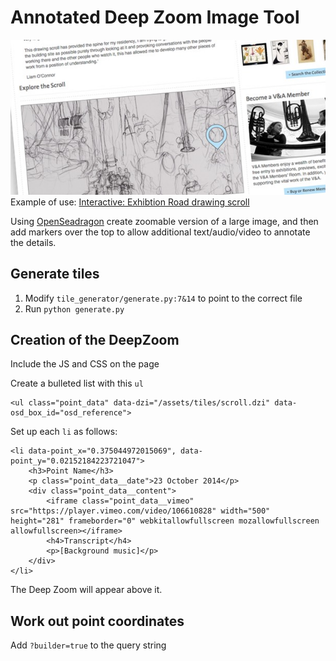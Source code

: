 # Annotated Deep Zoom Image Tool

![Deep Zooming Image](/preview.jpg)
Example of use: [Interactive: Exhibtion Road drawing scroll](http://www.vam.ac.uk/content/articles/i/exhibition-road-drawing-scroll/)

Using [OpenSeadragon](https://openseadragon.github.io/) create zoomable version of a large image, and then add markers over the top to allow additional text/audio/video to annotate the details.

## Generate tiles
1. Modify `tile_generator/generate.py:7&14` to point to the correct file
2. Run `python generate.py`


## Creation of the DeepZoom

Include the JS and CSS on the page

Create a bulleted list with this `ul`

```
<ul class="point_data" data-dzi="/assets/tiles/scroll.dzi" data-osd_box_id="osd_reference">
```

Set up each `li` as follows:

```
<li data-point_x="0.375044972015069", data-point_y="0.02152184223721047">
	<h3>Point Name</h3>
	<p class="point_data__date">23 October 2014</p>
	<div class="point_data__content">
		<iframe class="point_data__vimeo" src="https://player.vimeo.com/video/106610828" width="500" height="281" frameborder="0" webkitallowfullscreen mozallowfullscreen allowfullscreen></iframe>
		<h4>Transcript</h4>
		<p>[Background music]</p>
	</div>
</li>
```

The Deep Zoom will appear above it.

## Work out point coordinates

Add `?builder=true` to the query string